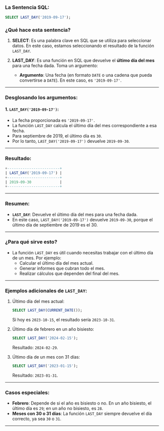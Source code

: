 
### La Sentencia SQL:
```sql
SELECT LAST_DAY('2019-09-17');
```

### ¿Qué hace esta sentencia?

1. **SELECT**: Es una palabra clave en SQL que se utiliza para seleccionar datos. En este caso, estamos seleccionando el resultado de la función `LAST_DAY`.

2. **LAST_DAY**: Es una función en SQL que devuelve el **último día del mes** para una fecha dada. Toma un argumento:
    - **Argumento**: Una fecha (en formato `DATE` o una cadena que pueda convertirse a `DATE`). En este caso, es `'2019-09-17'`.

---

### Desglosando los argumentos:

#### 1. `LAST_DAY('2019-09-17')`:
- La fecha proporcionada es `'2019-09-17'`.
- La función `LAST_DAY` calcula el último día del mes correspondiente a esa fecha.
- Para septiembre de 2019, el último día es `30`.
- Por lo tanto, `LAST_DAY('2019-09-17')` devuelve `2019-09-30`.

---

### Resultado:
```sql
+------------------------+
| LAST_DAY('2019-09-17') |
+------------------------+
| 2019-09-30             |
+------------------------+
```

---

### Resumen:
- **`LAST_DAY`**: Devuelve el último día del mes para una fecha dada.
- En este caso, `LAST_DAY('2019-09-17')` devuelve `2019-09-30`, porque el último día de septiembre de 2019 es el 30.

---

### ¿Para qué sirve esto?
- La función `LAST_DAY` es útil cuando necesitas trabajar con el último día de un mes. Por ejemplo:
    - Calcular el último día del mes actual.
    - Generar informes que cubran todo el mes.
    - Realizar cálculos que dependen del final del mes.

---

### Ejemplos adicionales de `LAST_DAY`:

1. Último día del mes actual:
   ```sql
   SELECT LAST_DAY(CURRENT_DATE());
   ```
   Si hoy es `2023-10-15`, el resultado sería `2023-10-31`.

2. Último día de febrero en un año bisiesto:
   ```sql
   SELECT LAST_DAY('2024-02-15');
   ```
   Resultado: `2024-02-29`.

3. Último día de un mes con 31 días:
   ```sql
   SELECT LAST_DAY('2023-01-15');
   ```
   Resultado: `2023-01-31`.

---

### Casos especiales:
- **Febrero**: Depende de si el año es bisiesto o no. En un año bisiesto, el último día es `29`; en un año no bisiesto, es `28`.
- **Meses con 30 o 31 días**: La función `LAST_DAY` siempre devuelve el día correcto, ya sea `30` o `31`.

---


